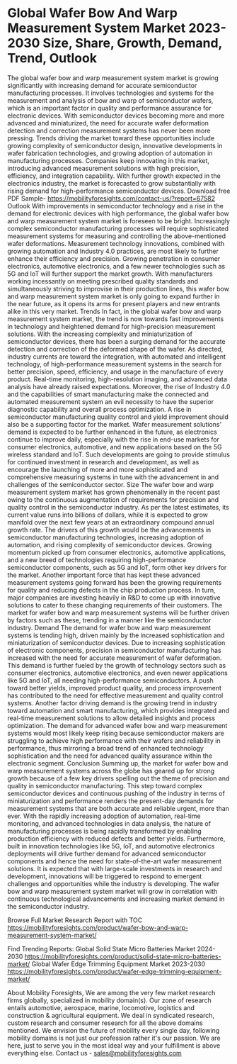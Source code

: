 # Global Wafer Bow And Warp Measurement System Market 2023-2030 Size, Share, Growth, Demand, Trend, Outlook
The global wafer bow and warp measurement system market is growing significantly with increasing demand for accurate semiconductor manufacturing processes. It involves technologies and systems for the measurement and analysis of bow and warp of semiconductor wafers, which is an important factor in quality and performance assurance for electronic devices. With semiconductor devices becoming more and more advanced and miniaturized, the need for accurate wafer deformation detection and correction measurement systems has never been more pressing. Trends driving the market toward these opportunities include growing complexity of semiconductor design, innovative developments in wafer fabrication technologies, and growing adoption of automation in manufacturing processes. Companies keep innovating in this market, introducing advanced measurement solutions with high precision, efficiency, and integration capability. With further growth expected in the electronics industry, the market is forecasted to grow substantially with rising demand for high-performance semiconductor devices.
Download free PDF Sample- https://mobilityforesights.com/contact-us/?report=67582
Outlook
With improvements in semiconductor technology and a rise in the demand for electronic devices with high performance, the global wafer bow and warp measurement system market is foreseen to be bright. Increasingly complex semiconductor manufacturing processes will require sophisticated measurement systems for measuring and controlling the above-mentioned wafer deformations. Measurement technology innovations, combined with growing automation and Industry 4.0 practices, are most likely to further enhance their efficiency and precision. Growing penetration in consumer electronics, automotive electronics, and a few newer technologies such as 5G and IoT will further support the market growth. With manufacturers working incessantly on meeting prescribed quality standards and simultaneously striving to improvise in their production lines, this wafer bow and warp measurement system market is only going to expand further in the near future, as it opens its arms for present players and new entrants alike in this very market.
Trends
In fact, in the global wafer bow and warp measurement system market, the trend is now towards fast improvements in technology and heightened demand for high-precision measurement solutions. With the increasing complexity and miniaturization of semiconductor devices, there has been a surging demand for the accurate detection and correction of the deformed shape of the wafer. As directed, industry currents are toward the integration, with automated and intelligent technology, of high-performance measurement systems in the search for better precision, speed, efficiency, and usage in the manufacture of every product. Real-time monitoring, high-resolution imaging, and advanced data analysis have already raised expectations. Moreover, the rise of Industry 4.0 and the capabilities of smart manufacturing make the connected and automated measurement system an evil necessity to have the superior diagnostic capability and overall process optimization. A rise in semiconductor manufacturing quality control and yield improvement should also be a supporting factor for the market. Wafer measurement solutions' demand is expected to be further enhanced in the future, as electronics continue to improve daily, especially with the rise in end-use markets for consumer electronics, automotive, and new applications based on the 5G wireless standard and IoT. Such developments are going to provide stimulus for continued investment in research and development, as well as encourage the launching of more and more sophisticated and comprehensive measuring systems in tune with the advancement in and challenges of the semiconductor sector.
Size
The wafer bow and warp measurement system market has grown phenomenally in the recent past owing to the continuous augmentation of requirements for precision and quality control in the semiconductor industry. As per the latest estimates, its current value runs into billions of dollars, while it is expected to grow manifold over the next few years at an extraordinary compound annual growth rate. The drivers of this growth would be the advancements in semiconductor manufacturing technologies, increasing adoption of automation, and rising complexity of semiconductor devices. Growing momentum picked up from consumer electronics, automotive applications, and a new breed of technologies requiring high-performance semiconductor components, such as 5G and IoT, form other key drivers for the market. Another important force that has kept these advanced measurement systems going forward has been the growing requirements for quality and reducing defects in the chip production process. In turn, major companies are investing heavily in R&D to come up with innovative solutions to cater to these changing requirements of their customers. The market for wafer bow and warp measurement systems will be further driven by factors such as these, trending in a manner like the semiconductor industry.
Demand 
The demand for wafer bow and warp measurement systems is tending high, driven mainly by the increased sophistication and miniaturization of semiconductor devices. Due to increasing sophistication of electronic components, precision in semiconductor manufacturing has increased with the need for accurate measurement of wafer deformation. This demand is further fueled by the growth of technology sectors such as consumer electronics, automotive electronics, and even newer applications like 5G and IoT, all needing high-performance semiconductors. A push toward better yields, improved product quality, and process improvement has contributed to the need for effective measurement and quality control systems. Another factor driving demand is the growing trend in industry toward automation and smart manufacturing, which provides integrated and real-time measurement solutions to allow detailed insights and process optimization. The demand for advanced wafer bow and warp measurement systems would most likely keep rising because semiconductor makers are struggling to achieve high performance with their wafers and reliability in performance, thus mirroring a broad trend of enhanced technology sophistication and the need for advanced quality assurance within the electronic segment.
Conclusion
Summing up, the market for wafer bow and warp measurement systems across the globe has geared up for strong growth because of a few key drivers spelling out the theme of precision and quality in semiconductor manufacturing. This step toward complex semiconductor devices and continuous pushing of the industry in terms of miniaturization and performance renders the present-day demands for measurement systems that are both accurate and reliable urgent, more than ever. With the rapidly increasing adoption of automation, real-time monitoring, and advanced technologies in data analysis, the nature of manufacturing processes is being rapidly transformed by enabling production efficiency with reduced defects and better yields. Furthermore, built in innovation technologies like 5G, IoT, and automotive electronics deployments will drive further demand for advanced semiconductor components and hence the need for state-of-the-art wafer measurement solutions. It is expected that with large-scale investments in research and development, innovations will be triggered to respond to emergent challenges and opportunities while the industry is developing. The wafer bow and warp measurement system market will grow in correlation with continuous technological advancements and increasing market demand in the semiconductor industry.

Browse Full Market Research Report with TOC  https://mobilityforesights.com/product/wafer-bow-and-warp-measurement-system-market/

Find Trending Reports:
Global Solid State Micro Batteries Market 2024-2030
https://mobilityforesights.com/product/solid-state-micro-batteries-market/
Global Wafer Edge Trimming Equipment Market 2023-2030
https://mobilityforesights.com/product/wafer-edge-trimming-equipment-market/

About Mobility Foresights,
We are among the very few market research firms globally, specialized in mobility domain(s). Our zone of research entails automotive, aerospace, marine, locomotive, logistics and construction & agricultural equipment. We deal in syndicated research, custom research and consumer research for all the above domains mentioned.
We envision the future of mobility every single day, following mobility domains is not just our profession rather it's our passion. We are here, just to serve you in the most ideal way and your fulfillment is above everything else. Contact us -  sales@mobilityforesights.com 

